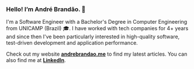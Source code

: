 ### Hello! I’m André Brandão. 👋

I'm a Software Engineer with a Bachelor's Degree in Computer Engineering from UNICAMP (Brazil) 🎓. I have worked with tech companies for 4+ years and since then  I've been particularly interested in high-quality software, test-driven development and application performance.

Check out my website **[andrebrandao.me](https://andrebrandao.me)** to find my latest articles. You can also find me at **[LinkedIn](https://www.linkedin.com/in/andrenbrandao/)**.
